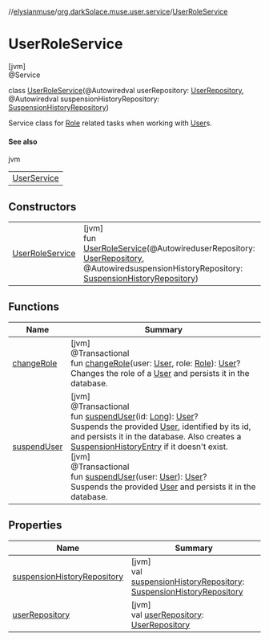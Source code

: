 //[elysianmuse](../../../index.md)/[org.darkSolace.muse.user.service](../index.md)/[UserRoleService](index.md)

# UserRoleService

[jvm]\
@Service

class [UserRoleService](index.md)(@Autowiredval userRepository: [UserRepository](../../org.darkSolace.muse.user.repository/-user-repository/index.md), @Autowiredval suspensionHistoryRepository: [SuspensionHistoryRepository](../../org.darkSolace.muse.user.repository/-suspension-history-repository/index.md))

Service class for [Role](../../org.darkSolace.muse.user.model/-role/index.md) related tasks when working with [User](../../org.darkSolace.muse.user.model/-user/index.md)s.

#### See also

jvm

|                                          |
|------------------------------------------|
| [UserService](../-user-service/index.md) |

## Constructors

| | |
|---|---|
| [UserRoleService](-user-role-service.md) | [jvm]<br>fun [UserRoleService](-user-role-service.md)(@AutowireduserRepository: [UserRepository](../../org.darkSolace.muse.user.repository/-user-repository/index.md), @AutowiredsuspensionHistoryRepository: [SuspensionHistoryRepository](../../org.darkSolace.muse.user.repository/-suspension-history-repository/index.md)) |

## Functions

| Name | Summary |
|---|---|
| [changeRole](change-role.md) | [jvm]<br>@Transactional<br>fun [changeRole](change-role.md)(user: [User](../../org.darkSolace.muse.user.model/-user/index.md), role: [Role](../../org.darkSolace.muse.user.model/-role/index.md)): [User](../../org.darkSolace.muse.user.model/-user/index.md)?<br>Changes the role of a [User](../../org.darkSolace.muse.user.model/-user/index.md) and persists it in the database. |
| [suspendUser](suspend-user.md) | [jvm]<br>@Transactional<br>fun [suspendUser](suspend-user.md)(id: [Long](https://kotlinlang.org/api/latest/jvm/stdlib/kotlin/-long/index.html)): [User](../../org.darkSolace.muse.user.model/-user/index.md)?<br>Suspends the provided [User](../../org.darkSolace.muse.user.model/-user/index.md), identified by its id, and persists it in the database. Also creates a [SuspensionHistoryEntry](../../org.darkSolace.muse.user.model/-suspension-history-entry/index.md) if it doesn't exist.<br>[jvm]<br>@Transactional<br>fun [suspendUser](suspend-user.md)(user: [User](../../org.darkSolace.muse.user.model/-user/index.md)): [User](../../org.darkSolace.muse.user.model/-user/index.md)?<br>Suspends the provided [User](../../org.darkSolace.muse.user.model/-user/index.md) and persists it in the database. |

## Properties

| Name | Summary |
|---|---|
| [suspensionHistoryRepository](suspension-history-repository.md) | [jvm]<br>val [suspensionHistoryRepository](suspension-history-repository.md): [SuspensionHistoryRepository](../../org.darkSolace.muse.user.repository/-suspension-history-repository/index.md) |
| [userRepository](user-repository.md) | [jvm]<br>val [userRepository](user-repository.md): [UserRepository](../../org.darkSolace.muse.user.repository/-user-repository/index.md) |
